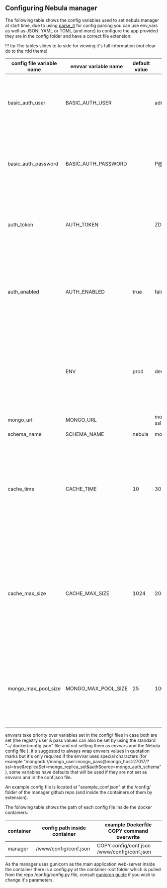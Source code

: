 ## Configuring Nebula manager

The following table shows the config variables used to set nebula manager at start time, due to using [parse_it](https://github.com/naorlivne/parse_it) for config parsing you can use env_vars as well as JSON, YAML or TOML (and more) to configure the app provided they are in the config folder and have a correct file extension:

!!! tip
    The tables slides to to side for viewing it's full information (not clear do to the rtfd theme)

| config file variable name          | envvar variable name             | default value                | example value                                                                                                        | type   | description                                                                                                                                                                                                                                                                                           | required |
|------------------------------------|----------------------------------|------------------------------|----------------------------------------------------------------------------------------------------------------------|--------|-------------------------------------------------------------------------------------------------------------------------------------------------------------------------------------------------------------------------------------------------------------------------------------------------------|----------|
| basic_auth_user                    | BASIC_AUTH_USER                  |                              | admin                                                                                                                | string | the basic auth user used to secure the manager - unless you set auth_enabled=false you must configure either basic_auth (user & pass) or token auth                                                                                                                                                   | no       |
| basic_auth_password                | BASIC_AUTH_PASSWORD              |                              | P@ssw0rd                                                                                                             | string | the basic auth password used to secure the api-manger - unless you set auth_enabled=false you must configure either basic_auth (user & pass) or token auth                                                                                                                                            | no       |
| auth_token                         | AUTH_TOKEN                       |                              | ZDMwN2JmYjBmODliMDRmOTViZDlkYmJl                                                                                     | string | the bearer token to use to secure the api-manager - unless you set auth_enabled=false you must configure either basic_auth (user & pass) or token auth                                                                                                                                                | no       |
| auth_enabled                       | AUTH_ENABLED                     | true                         | false                                                                                                                | bool   | defaults to true, if set to false will disable basic auth on nebula-api, setting to false is only recommended to be used if you are using an upstream LB\web server that handles the basic-auth for you instead                                                                                       | yes      |
|                                    | ENV                              | prod                         | dev                                                                                                                  | string | envvar only, defaults to "prod", if set to "dev" will use flask built-in web server on port 5000 to make devs life a tad easier, unless your developing new features to nebula or hunting down a bug in it best to not include it at all                                                              | no       |
| mongo_url                          | MONGO_URL                        |                              | mongodb://mongo_user:mongo_pass@mongo_host:27017/?ssl=true&replicaSet=mongo_replica_set&authSource=mongo_auth_schema | string | mongo URI string                                                                                                                                                                                                                                                                                      | yes      |
| schema_name                        | SCHEMA_NAME                      | nebula                       | mongo_schema                                                                                                         | string | mongo schema name                                                                                                                                                                                                                                                                                     | yes      |
| cache_time                         | CACHE_TIME                       | 10                           | 30                                                                                                                   | int    | the amount of time (in seconds) the cache will be kept before the manager will check in with the backend DB to grab any changes, the higher this number the less frequent changes will take affect on the workers & the less load there will be on the DB                                             | yes      |
| cache_max_size                     | CACHE_MAX_SIZE                   | 1024                         | 2048                                                                                                                 | int    | the maximum number of device_groups that will be kept in cache, if you have more device_groups then this number the LRU device_group will be evicted from the cache so for best performance best to make sure this number is higher then the maximum amount of device_group                           | yes      |
| mongo_max_pool_size                | MONGO_MAX_POOL_SIZE              | 25                           | 100                                                                                                                  | int    | the size of the connection pool between the manager and the backend MongoDB - a good rule of thumb is to have 3 for each device_group in the cluster but no more then 100 at most                                                                                                                     | yes      |


envvars take priority over variables set in the config/ files in case both are set (the registry user & pass values can also be set by using the standard "~/.docker/config.json" file and not setting them as envvars and the Nebula config file ), it's suggested to always wrap envvars values in quotation marks but it's only required if the envvar uses special characters (for example "mongodb://mongo_user:mongo_pass@mongo_host:27017/?ssl=true&replicaSet=mongo_replica_set&authSource=mongo_auth_schema"), some variables have defaults that will be used if they are not set as envvars and in the conf.json file.

An example config file is located at "example_conf.json" at the /config/ folder of the manager github repo (and inside the containers of them by extension).

The following table shows the path of each config file inside the docker containers:

| container      | config path inside container | example Dockerfile COPY command overwrite       |
|----------------|------------------------------|-------------------------------------------------|
| manager        | /www/config/conf.json        | COPY config/conf.json /www/config/conf.json     |

As the manager uses gunicorn as the main application web-server inside the container there is a config.py at the container root folder which is pulled from the repo /config/config.py file, consult [gunicron guide](http://docs.gunicorn.org/en/stable/index.html) if you wish to change it's parameters.

